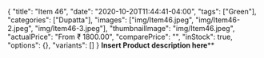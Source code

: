 {
    "title": "Item 46",
    "date": "2020-10-20T11:44:41-04:00",
    "tags": ["Green"],
    "categories": ["Dupatta"],
    "images": ["img/Item46.jpeg", "img/Item46-2.jpeg", "img/Item46-3.jpeg"],
    "thumbnailImage": "img/Item46.jpeg",
    "actualPrice": "From ₹ 1800.00",
    "comparePrice": "",
    "inStock": true,
    "options": {},
    "variants": []
}
**Insert Product description here****